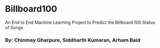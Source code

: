 # Billboard100
An End to End Machine Learning Project to Predict the Billboard 100 Status of Songs
### By: Chinmay Gharpure, Siddharth Kumaran, Arham Baid

